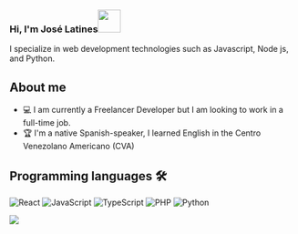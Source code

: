 <h3>Hi, I'm José Latines<img src="https://media.giphy.com/media/hvRJCLFzcasrR4ia7z/giphy.gif" width="40"></h3>
<p>I specialize in web development technologies such as Javascript, Node js, and Python.<p>

## About me
- 💻 I am currently a Freelancer Developer but I am looking to work in a full-time job.
- 🏆 I'm a native Spanish-speaker, I learned English in the Centro Venezolano Americano (CVA)

## Programming languages 🛠
![React](https://img.shields.io/badge/react-%2320232a.svg?style=for-the-badge&logo=react&logoColor=%2361DAFB)
![JavaScript](https://img.shields.io/badge/javascript-%23323330.svg?style=for-the-badge&logo=javascript&logoColor=%23F7DF1E)
![TypeScript](https://img.shields.io/badge/typescript-%23007ACC.svg?style=for-the-badge&logo=typescript&logoColor=white)
![PHP](https://img.shields.io/badge/php-%23777BB4.svg?style=for-the-badge&logo=php&logoColor=white)
![Python](https://img.shields.io/badge/python-3670A0?style=for-the-badge&logo=python&logoColor=ffdd54)

![](https://github-readme-stats.vercel.app/api/top-langs/?username=joselatines&theme=dark&hide_border=false&include_all_commits=false&count_private=false&layout=compact)
